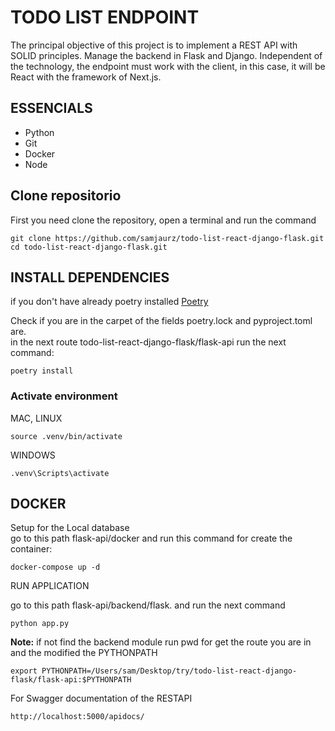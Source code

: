 # TODO LIST ENDPOINT

The principal objective of this project is to implement a REST API with SOLID principles.
Manage the backend in Flask and Django. Independent of the technology, the endpoint must 
work with the client, in this case, it will be React with the framework of Next.js.

## ESSENCIALS 
  - Python
  - Git
  - Docker
  - Node

## Clone repositorio

First you need clone the repository, open a terminal and run the command
```
git clone https://github.com/samjaurz/todo-list-react-django-flask.git
cd todo-list-react-django-flask.git
```



## INSTALL DEPENDENCIES
if you don't have already poetry installed [Poetry](https://python-poetry.org/docs/) 

Check if you are in the carpet of the fields poetry.lock and pyproject.toml are.  
in the next route todo-list-react-django-flask/flask-api run the next command:
```
poetry install
```

### Activate environment  
MAC, LINUX
```
source .venv/bin/activate
```
WINDOWS 
```
.venv\Scripts\activate 
```

## DOCKER 
Setup for the Local database   
go to this path flask-api/docker and run this command for create the container:
```
docker-compose up -d
```

RUN APPLICATION

go to this path flask-api/backend/flask. and run the next command
```
python app.py
```

**Note:** if not find the backend module run pwd for get the route you are in and the modified the PYTHONPATH
```
export PYTHONPATH=/Users/sam/Desktop/try/todo-list-react-django-flask/flask-api:$PYTHONPATH
```
For Swagger documentation of the RESTAPI
```
http://localhost:5000/apidocs/
```